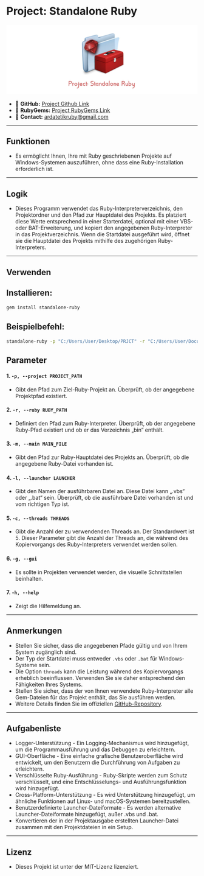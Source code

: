 # Project: Standalone Ruby

![Project Banner](../images/banner.jpg)

- 🔗 **GitHub:** [Project Github Link](https://github.com/ardatetikbey/Standalone-Ruby)
- 🔗 **RubyGems:** [Project RubyGems Link](https://rubygems.org/gems/standalone-ruby)
- 🔗 **Contact:** ardatetikruby@gmail.com

---

## Funktionen

- Es ermöglicht Ihnen, Ihre mit Ruby geschriebenen Projekte auf Windows-Systemen auszuführen, ohne dass eine Ruby-Installation erforderlich ist.

---

## Logik

- Dieses Programm verwendet das Ruby-Interpreterverzeichnis, den Projektordner und den Pfad zur Hauptdatei des Projekts. Es platziert diese Werte entsprechend in einer Starterdatei, optional mit einer VBS- oder BAT-Erweiterung, und kopiert den angegebenen Ruby-Interpreter in das Projektverzeichnis. Wenn die Startdatei ausgeführt wird, öffnet sie die Hauptdatei des Projekts mithilfe des zugehörigen Ruby-Interpreters.

---

## Verwenden

## Installieren:

```bash
gem install standalone-ruby
```

## Beispielbefehl:

```bash
standalone-ruby -p "C:/Users/User/Desktop/PRJCT" -r "C:/Users/User/Documents/Ruby34-x64" -m "C:/Users/User/Desktop/myproject/main.rb" -l launcher1.vbs -c 10
```

## Parameter

#### 1. `-p, --project PROJECT_PATH`
- Gibt den Pfad zum Ziel-Ruby-Projekt an. Überprüft, ob der angegebene Projektpfad existiert.

#### 2. `-r, --ruby RUBY_PATH`
- Definiert den Pfad zum Ruby-Interpreter. Überprüft, ob der angegebene Ruby-Pfad existiert und ob er das Verzeichnis „bin“ enthält.

#### 3. `-m, --main MAIN_FILE`
- Gibt den Pfad zur Ruby-Hauptdatei des Projekts an. Überprüft, ob die angegebene Ruby-Datei vorhanden ist.

#### 4. `-l, --launcher LAUNCHER`
- Gibt den Namen der ausführbaren Datei an. Diese Datei kann „.vbs“ oder „.bat“ sein. Überprüft, ob die ausführbare Datei vorhanden ist und vom richtigen Typ ist.

#### 5. `-c, --threads THREADS`
- Gibt die Anzahl der zu verwendenden Threads an. Der Standardwert ist 5. Dieser Parameter gibt die Anzahl der Threads an, die während des Kopiervorgangs des Ruby-Interpreters verwendet werden sollen.

#### 6. `-g, --gui`
- Es sollte in Projekten verwendet werden, die visuelle Schnittstellen beinhalten.

#### 7. `-h, --help`
- Zeigt die Hilfemeldung an.

---

## Anmerkungen

  - Stellen Sie sicher, dass die angegebenen Pfade gültig und von Ihrem System zugänglich sind.  
  - Der Typ der Startdatei muss entweder `.vbs` oder `.bat` für Windows-Systeme sein.  
  - Die Option `threads` kann die Leistung während des Kopiervorgangs erheblich beeinflussen. Verwenden Sie sie daher entsprechend den Fähigkeiten Ihres Systems.
  - Stellen Sie sicher, dass der von Ihnen verwendete Ruby-Interpreter alle Gem-Dateien für das Projekt enthält, das Sie ausführen werden.
  - Weitere Details finden Sie im offiziellen [GitHub-Repository](https://github.com/ardatetikbey/Standalone-Ruby).  

---

## Aufgabenliste

  - Logger-Unterstützung - Ein Logging-Mechanismus wird hinzugefügt, um die Programmausführung und das Debuggen zu erleichtern.
  - GUI-Oberfläche - Eine einfache grafische Benutzeroberfläche wird entwickelt, um den Benutzern die Durchführung von Aufgaben zu erleichtern.
  - Verschlüsselte Ruby-Ausführung - Ruby-Skripte werden zum Schutz verschlüsselt, und eine Entschlüsselungs- und Ausführungsfunktion wird hinzugefügt.
  - Cross-Platform-Unterstützung - Es wird Unterstützung hinzugefügt, um ähnliche Funktionen auf Linux- und macOS-Systemen bereitzustellen.
  - Benutzerdefinierte Launcher-Dateiformate - Es werden alternative Launcher-Dateiformate hinzugefügt, außer .vbs und .bat.
  - Konvertieren der in der Projektausgabe erstellten Launcher-Datei zusammen mit den Projektdateien in ein Setup.

---

## Lizenz

- Dieses Projekt ist unter der MIT-Lizenz lizenziert.

